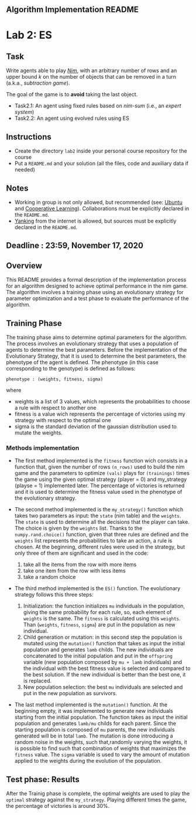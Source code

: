## Algorithm Implementation README

# Lab 2: ES

## Task

Write agents able to play [*Nim*](https://en.wikipedia.org/wiki/Nim), with an arbitrary number of rows and an upper bound $k$ on the number of objects that can be removed in a turn (a.k.a., *subtraction game*).

The goal of the game is to **avoid** taking the last object.

* Task2.1: An agent using fixed rules based on *nim-sum* (i.e., an *expert system*)
* Task2.2: An agent using evolved rules using ES

## Instructions

* Create the directory `lab2` inside your personal course repository for the course 
* Put a `README.md` and your solution (all the files, code and auxiliary data if needed)

## Notes

* Working in group is not only allowed, but recommended (see: [Ubuntu](https://en.wikipedia.org/wiki/Ubuntu_philosophy) and [Cooperative Learning](https://files.eric.ed.gov/fulltext/EJ1096789.pdf)). Collaborations must be explicitly declared in the `README.md`.
* [Yanking](https://www.emacswiki.org/emacs/KillingAndYanking) from the internet is allowed, but sources must be explicitly declared in the `README.md`.

## Deadline : 23:59, November 17, 2020

## Overview

This README provides a formal description of the implementation process for an algorithm designed to achieve optimal performance in the nim game. The algorithm involves a training phase using an evolutionary strategy for parameter optimization and a test phase to evaluate the performance of the algorithm.

## Training Phase
The training phase aims to determine optimal parameters for the algorithm. The process involves an evolutionary strategy that uses a population of agents to determine the best parameters.
Before the implementation of the Evolutionary Strategy, that it is used to determine the best parameters, the phenotype of the agent is defined. The phenotype (in this case corresponding to the genotype) is defined as follows:

```
phenotype : (weights, fitness, sigma)
```
where 
* weights is a list of 3 values, which represents the probabilities to choose a rule with respect to another one
* fitness is a value wich represents the percentage of victories using my strategy with respect to the optimal one
* sigma is the standard deviation of the gaussian distribution used to mutate the weights.

### Methods implementation
* The first method implemented is the `fitness` function wich consists in a function that, given the number of rows `(n_rows)` used to build the nim game and the parameters to optimize `(vals)` plays for `(trainings)` times the game using the given optimal strategy (player = 0) and my_strategy (playse = 1) implemented later.
The percentage of victories is returned and it is used to determine the fitness value used in the phenotype of the evolutionary strategy.
* The second method implemented is the `my_strategy()` function
which takes two parameters as input: the `state` (nim table) and the `weights`. The `state` is used to determine all the decisions that the player can take. The choice is given by the `weights` list. Thanks to the `numpy.rand.choice()` function, given that three rules are defined and the `weights` list represents the probabilities to take an action, a rule is chosen. At the beginning, different rules were used in the strategy, but only three of them are significant and used in the code:
  1. take all the items from the row with more items
  2. take one item from the row with less items
  3. take a random choice

* The third method implemented is the `ES()` function. 
The evolutionary strategy follows this three steps:
  1. Initialization: the function initializes `mu` individuals in the population, giving the same probability for each rule, so, each element of `weights` is the same. The `fitness` is calculated using this `weights`. Than (`weights`, `fitness`, `sigma`) are put in the population as new individual.
  2. Child generation or mutation: in this second step the population is mutated using the `mutation()` function that takes as input the initial population and generates `lamb` childs. The new individuals are concatenated to the initial population and put in the `offspring` variable (new population composed by `mu + lamb` individuals) and the individual with the best fitness value is selected and compared to the best solution. If the new individual is better than the best one, it is replaced.
  3. New population selection: the best `mu` individuals are selected and put in the new population as survivors.
* The last method implemented is the `mutation()` function. At the beginning empty, it was implemented to generate new individuals starting from the initial population. The function takes as input the initial population and generates `lamb/mu` childs for each parent. Since the starting population is composed of `mu` parents, the new individuals generated will be in total `lamb`. The mutation is done introducing a random noise in the weights, such that,randomly varying the weights, it is possible to find such that combination of weights that maximizes the `fitness` value. The `sigma` variable is used to vary the amount of mutation applied to the weights during the evolution of the population.

## Test phase: Results
After the Trainig phase is complete, the optimal weights are used to play the `optimal` strategy against the `my_strategy`. Playing different times the game, the percentage of victories is around 30%.